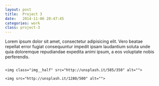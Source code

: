 ```yaml
---
layout: post
title:  Project 3
date:   2014-11-06 20:47:45
categories: work
class: project-3
---
```

<p class="post-content__text">
	Lorem ipsum dolor sit amet, consectetur adipisicing elit. Vero beatae repellat error fugiat consequuntur impedit ipsam laudantium soluta unde quia doloremque repudiandae expedita animi ipsum, a eos voluptate nobis perferendis.
</p>

<div class="post-content__images">
	<img class="img__half" src="http://unsplash.it/585/350" alt="">

	<img class="img__half" src="http://unsplash.it/585/350" alt="">

	<img src="http://unsplash.it/1280/500" alt="">
</div>
